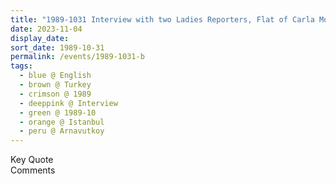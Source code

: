 ```yaml
---
title: "1989-1031 Interview with two Ladies Reporters, Flat of Carla Mottino, Pakel Apt. 2, Birinci Cadde 30, Arnavutkoy, Istanbul, Turkey"
date: 2023-11-04
display_date: 
sort_date: 1989-10-31
permalink: /events/1989-1031-b
tags:
  - blue @ English
  - brown @ Turkey
  - crimson @ 1989
  - deeppink @ Interview
  - green @ 1989-10
  - orange @ Istanbul
  - peru @ Arnavutkoy
---
```


<wave-list>
  <list-title color="green" width="75">Key Quote</list-title>
  <list-item color="BlanchedAlmond"  width="200"></list-item>
  <list-item color="Lavender"></list-item>
  <list-item color="BlanchedAlmond"></list-item>
</wave-list>

<br>

<wave-list>
  <list-title color="green" width="75">Comments</list-title>
  <list-item color="BlanchedAlmond"  width="200"></list-item>
  <list-item color="Lavender"></list-item>
  <list-item color="BlanchedAlmond"></list-item>
</wave-list>